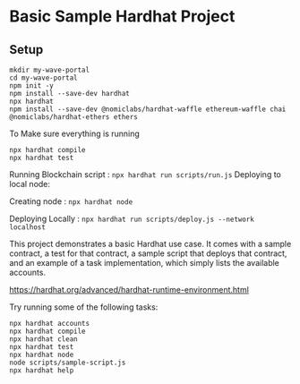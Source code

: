# Basic Sample Hardhat Project


## Setup
```
mkdir my-wave-portal
cd my-wave-portal
npm init -y
npm install --save-dev hardhat
npx hardhat
npm install --save-dev @nomiclabs/hardhat-waffle ethereum-waffle chai @nomiclabs/hardhat-ethers ethers

```

To Make sure everything is running
```
npx hardhat compile
npx hardhat test

```

Running Blockchain script : `npx hardhat run scripts/run.js`
Deploying to local node:

Creating node : `npx hardhat node`

Deploying Locally : `npx hardhat run scripts/deploy.js --network localhost`

This project demonstrates a basic Hardhat use case. It comes with a sample contract, a test for that contract, a sample script that deploys that contract, and an example of a task implementation, which simply lists the available accounts.

https://hardhat.org/advanced/hardhat-runtime-environment.html

Try running some of the following tasks:

```shell
npx hardhat accounts
npx hardhat compile
npx hardhat clean
npx hardhat test
npx hardhat node
node scripts/sample-script.js
npx hardhat help
```
